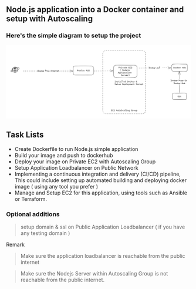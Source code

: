## Node.js application into a Docker container and setup with Autoscaling


### Here's the simple diagram to setup the project

![Simple Diagram](./devops-01.png )

## Task Lists

- Create Dockerfile to run Node.js simple application
- Build your image and push to dockerhub
- Deploy your image on Private EC2 with Autoscaling Group
- Setup Application Loadbalancer on Public Network
- Implementing a continuous integration and delivery (CI/CD) pipeline, This could include setting up automated building and deploying docker image  ( using any tool you prefer )
- Manage and Setup EC2  for this application, using tools such as Ansible or Terraform.


### Optional additions

> setup domain & ssl on Public Application Loadbalancer ( if you have any testing domain )

Remark 
> Make sure the application loadbalancer is reachable from the public internet

> Make sure the Nodejs Server within Autoscaling Group is not reachable from the public internet.


